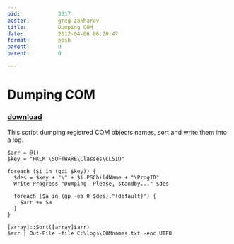 ```yaml
---
pid:            3317
poster:         greg zakharov
title:          Dumping COM
date:           2012-04-06 06:20:47
format:         posh
parent:         0
parent:         0

---
```


# Dumping COM

### [download](3317.ps1)

This script dumping registred COM objects names, sort and write them into a log.

```posh
$arr = @()
$key = "HKLM:\SOFTWARE\Classes\CLSID"

foreach ($i in (gci $key)) {
  $des = $key + "\" + $i.PSChildName + "\ProgID"
  Write-Progress "Dumping. Please, standby..." $des

  foreach ($a in (gp -ea 0 $des)."(default)") {
    $arr += $a
  }
}

[array]::Sort([array]$arr)
$arr | Out-File -file C:\logs\COMnames.txt -enc UTF8
```
